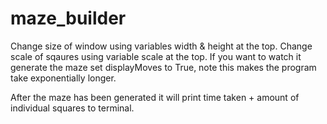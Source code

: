 # maze_builder

Change size of window using variables width & height at the top. Change scale of sqaures using variable scale at the top.
If you want to watch it generate the maze set displayMoves to True, note this makes the program take exponentially longer.

After the maze has been generated it will print time taken + amount of individual squares to terminal. 
